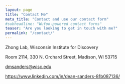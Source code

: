 ```yaml
---
layout: page
title: "Contact Me"
meta_title: "Contact and use our contact form"
#subheadline: "Wufoo-powered contact forms"
teaser: "Are you looking to get in touch with me?"
permalink: "/contact/"
---
```


Zhong Lab, Wisconsin Institute for Discovery

Room 2114, 330 N. Orchard Street, Madison, WI 53715

dmsanders@wisc.edu

https://www.linkedin.com/in/dean-sanders-81b087136/
